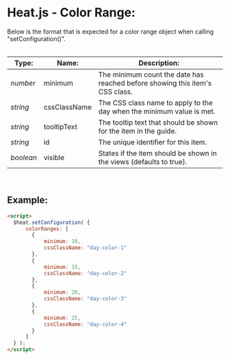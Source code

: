 # Heat.js - Color Range:

Below is the format that is expected for a color range object when calling "setConfiguration()".
<br>
<br>


| Type: | Name: | Description: |
| --- | --- | --- |
| *number* | minimum | The minimum count the date has reached before showing this item's CSS class. |
| *string* | cssClassName | The CSS class name to apply to the day when the minimum value is met. |
| *string* | tooltipText | The tooltip text that should be shown for the item in the guide. |
| *string* | id | The unique identifier for this item. |
| *boolean* | visible | States if the item should be shown in the views (defaults to true). |

<br>


## Example:

```markdown
<script> 
  $heat.setConfiguration( {
      colorRanges: [
        {
            minimum: 10,
            cssClassName: "day-color-1"
        },
        {
            minimum: 15,
            cssClassName: "day-color-2"
        },
        {
            minimum: 20,
            cssClassName: "day-color-3"
        },
        {
            minimum: 25,
            cssClassName: "day-color-4"
        }
      ]
  } );
</script>
```